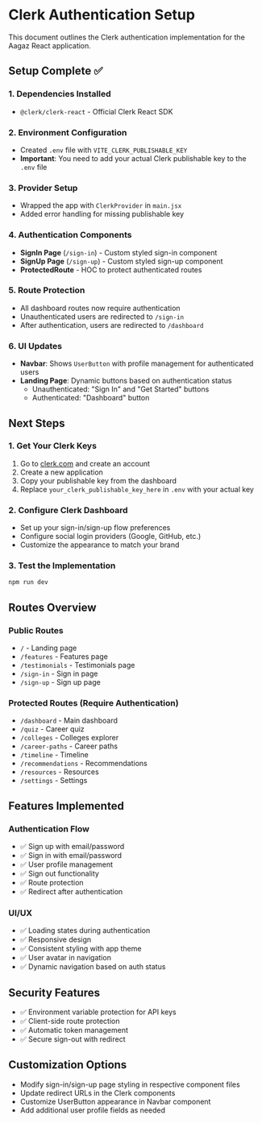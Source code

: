 # Clerk Authentication Setup

This document outlines the Clerk authentication implementation for the Aagaz React application.

## Setup Complete ✅

### 1. Dependencies Installed
- `@clerk/clerk-react` - Official Clerk React SDK

### 2. Environment Configuration
- Created `.env` file with `VITE_CLERK_PUBLISHABLE_KEY`
- **Important**: You need to add your actual Clerk publishable key to the `.env` file

### 3. Provider Setup
- Wrapped the app with `ClerkProvider` in `main.jsx`
- Added error handling for missing publishable key

### 4. Authentication Components
- **SignIn Page** (`/sign-in`) - Custom styled sign-in component
- **SignUp Page** (`/sign-up`) - Custom styled sign-up component
- **ProtectedRoute** - HOC to protect authenticated routes

### 5. Route Protection
- All dashboard routes now require authentication
- Unauthenticated users are redirected to `/sign-in`
- After authentication, users are redirected to `/dashboard`

### 6. UI Updates
- **Navbar**: Shows `UserButton` with profile management for authenticated users
- **Landing Page**: Dynamic buttons based on authentication status
  - Unauthenticated: "Sign In" and "Get Started" buttons
  - Authenticated: "Dashboard" button

## Next Steps

### 1. Get Your Clerk Keys
1. Go to [clerk.com](https://clerk.com) and create an account
2. Create a new application
3. Copy your publishable key from the dashboard
4. Replace `your_clerk_publishable_key_here` in `.env` with your actual key

### 2. Configure Clerk Dashboard
- Set up your sign-in/sign-up flow preferences
- Configure social login providers (Google, GitHub, etc.)
- Customize the appearance to match your brand

### 3. Test the Implementation
```bash
npm run dev
```

## Routes Overview

### Public Routes
- `/` - Landing page
- `/features` - Features page
- `/testimonials` - Testimonials page
- `/sign-in` - Sign in page
- `/sign-up` - Sign up page

### Protected Routes (Require Authentication)
- `/dashboard` - Main dashboard
- `/quiz` - Career quiz
- `/colleges` - Colleges explorer
- `/career-paths` - Career paths
- `/timeline` - Timeline
- `/recommendations` - Recommendations
- `/resources` - Resources
- `/settings` - Settings

## Features Implemented

### Authentication Flow
- ✅ Sign up with email/password
- ✅ Sign in with email/password
- ✅ User profile management
- ✅ Sign out functionality
- ✅ Route protection
- ✅ Redirect after authentication

### UI/UX
- ✅ Loading states during authentication
- ✅ Responsive design
- ✅ Consistent styling with app theme
- ✅ User avatar in navigation
- ✅ Dynamic navigation based on auth status

## Security Features
- ✅ Environment variable protection for API keys
- ✅ Client-side route protection
- ✅ Automatic token management
- ✅ Secure sign-out with redirect

## Customization Options
- Modify sign-in/sign-up page styling in respective component files
- Update redirect URLs in the Clerk components
- Customize UserButton appearance in Navbar component
- Add additional user profile fields as needed
